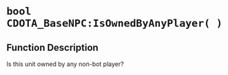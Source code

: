 # `bool CDOTA_BaseNPC:IsOwnedByAnyPlayer( )`
## Function Description
Is this unit owned by any non-bot player?
